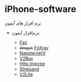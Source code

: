# iPhone-software
نرم افزار های آیفون

<div class="col-lg-6 col-md-6 col-sm-6 col-xs-12">
    <ul>
        <li>
            <p>نرم‌افزار آیفون:</p>
            <ul>
                <li>
                    <a href="https://apps.apple.com/us/app/fair-vpn/id1533873488?platform=iphone" target="_blank">Fair</a>
                </li>
                <li>
                    <small class="text-muted"><del>WingsX</del></small>
                    <a href="https://apps.apple.com/us/app/foxray/id6448898396?platform=iphone" target="_blank">FoXray</a>
                </li>
                <li>
                    <a href="https://apps.apple.com/us/app/napsternetv/id1629465476?platform=iphone" target="_blank">NapsternetV</a>
                </li>
                <li>
                    <a href="https://apps.apple.com/us/app/v2box-v2ray-client/id6446814690?platform=iphone" target="_blank">V2Box</a>
                </li>
                <li>
                    <a href="https://apps.apple.com/us/app/http-injector/id1659992827?platform=iphone" target="_blank">Http Injector</a>
                </li>
                <li>
                    <a href="https://apps.apple.com/us/app/streisand/id6450534064?platform=iphone" target="_blank">Streisand</a>
                </li>
                <li>
                    <a href="https://apps.apple.com/us/app/v2lite-fast-and-unlimited/id6444585377?platform=iphone" target="_blank">V2Lite</a>
                </li>
            </ul>
        </li>
    </ul>
</div>
